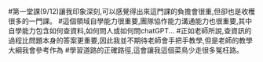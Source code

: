 #第一堂課(9/12)讓我印象深刻,可以感覺得出來這門課的負擔會很重,但卻也是收穫很多的一門課。
#這個領域自學能力很重要,團隊協作能力溝通能力也很重要,其中自學能力包含如何查資料,如何問人或如何問chatGPT...
#正如老師所說,查資訊的過程比問題本身的答案更重要,因此我並不期待老師會手把手教學,但是老師的教學大綱我會參考作為
#學習道路的正確路徑,這會讓我這個菜鳥少走很多冤枉路。